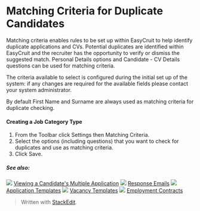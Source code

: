 # Matching Criteria for Duplicate Candidates

Matching criteria enables rules to be set up within EasyCruit to help identify duplicate applications and CVs. Potential duplicates are identified within EasyCruit and the recruiter has the opportunity to verify or dismiss the suggested match. Personal Details options and Candidate - CV Details questions can be used for matching criteria.

The criteria available to select is configured during the initial set up of the system: if any changes are required for the available fields please contact your system administrator.

By default  First Name  and  Surname  are always used as matching criteria for duplicate checking.

#### Creating a Job Category Type

1.  From the  Toolbar  click  Settings  then  Matching Criteria.
2.  Select the options (including questions) that you want to check for duplicates and use as matching criteria.
3.  Click  Save.  
    

##### See also:

![](../Resources/Images/icon-document-link.png) [Viewing a Candidate's Multiple Application](viewing_a_candidates_multiple_applications.htm)
![](../Resources/Images/icon-document-link.png) [Response Emails](response_emails.htm)
![](../Resources/Images/icon-document-link.png) [Application Templates](application_templates.htm)
![](../Resources/Images/icon-document-link.png) [Vacancy Templates](vacancy_templates.htm)
![](../Resources/Images/icon-document-link.png) [Employment Contracts](employment_contacts.htm)




> Written with [StackEdit](https://stackedit.io/).
<!--stackedit_data:
eyJoaXN0b3J5IjpbMTM1NDExOTc5NV19
-->